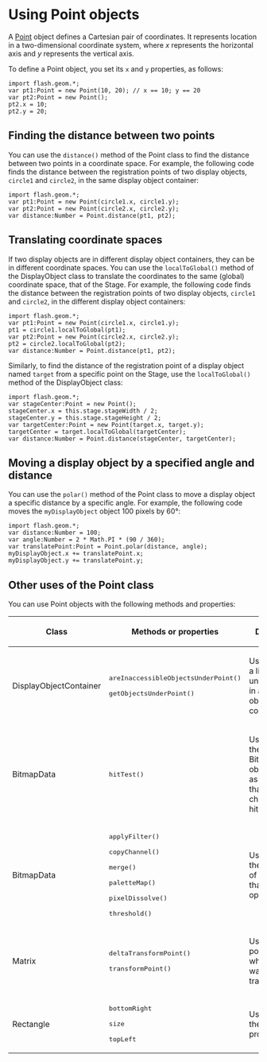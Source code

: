 # Using Point objects

<div>

A <a
href="http://help.adobe.com/en_US/FlashPlatform/reference/actionscript/3/flash/geom/Point.html"
target="_self">Point</a> object defines a Cartesian pair of coordinates. It
represents location in a two-dimensional coordinate system, where _x_ represents
the horizontal axis and _y_ represents the vertical axis.

To define a Point object, you set its `x` and `y` properties, as follows:

    import flash.geom.*;
    var pt1:Point = new Point(10, 20); // x == 10; y == 20
    var pt2:Point = new Point();
    pt2.x = 10;
    pt2.y = 20;

</div>

<div>

## Finding the distance between two points

<div>

You can use the `distance()` method of the Point class to find the distance
between two points in a coordinate space. For example, the following code finds
the distance between the registration points of two display objects, `circle1`
and `circle2`, in the same display object container:

    import flash.geom.*;
    var pt1:Point = new Point(circle1.x, circle1.y);
    var pt2:Point = new Point(circle2.x, circle2.y);
    var distance:Number = Point.distance(pt1, pt2);

</div>

</div>

<div>

## Translating coordinate spaces

<div>

If two display objects are in different display object containers, they can be
in different coordinate spaces. You can use the `localToGlobal()` method of the
DisplayObject class to translate the coordinates to the same (global) coordinate
space, that of the Stage. For example, the following code finds the distance
between the registration points of two display objects, `circle1` and `circle2`,
in the different display object containers:

    import flash.geom.*;
    var pt1:Point = new Point(circle1.x, circle1.y);
    pt1 = circle1.localToGlobal(pt1);
    var pt2:Point = new Point(circle2.x, circle2.y);
    pt2 = circle2.localToGlobal(pt2);
    var distance:Number = Point.distance(pt1, pt2);

Similarly, to find the distance of the registration point of a display object
named `target` from a specific point on the Stage, use the `localToGlobal()`
method of the DisplayObject class:

    import flash.geom.*;
    var stageCenter:Point = new Point();
    stageCenter.x = this.stage.stageWidth / 2;
    stageCenter.y = this.stage.stageHeight / 2;
    var targetCenter:Point = new Point(target.x, target.y);
    targetCenter = target.localToGlobal(targetCenter);
    var distance:Number = Point.distance(stageCenter, targetCenter);

</div>

</div>

<div>

## Moving a display object by a specified angle and distance

<div>

You can use the `polar()` method of the Point class to move a display object a
specific distance by a specific angle. For example, the following code moves the
`myDisplayObject` object 100 pixels by 60°:

    import flash.geom.*;
    var distance:Number = 100;
    var angle:Number = 2 * Math.PI * (90 / 360);
    var translatePoint:Point = Point.polar(distance, angle);
    myDisplayObject.x += translatePoint.x;
    myDisplayObject.y += translatePoint.y;

</div>

</div>

<div>

## Other uses of the Point class

<div>

You can use Point objects with the following methods and properties:

<div>

<table data-border="1" data-cellpadding="4" data-cellspacing="0">
<colgroup>
<col style="width: 33%" />
<col style="width: 33%" />
<col style="width: 33%" />
</colgroup>
<thead data-align="left">
<tr class="header">
<th data-valign="top" width="NaN%"><p>Class</p></th>
<th data-valign="top" width="NaN%"><p>Methods or properties</p></th>
<th data-valign="top" width="NaN%"><p>Description</p></th>
</tr>
</thead>
<tbody>
<tr class="odd">
<td headers="d17e16823 " data-valign="top"
width="NaN%"><p>DisplayObjectContainer</p></td>
<td headers="d17e16826 " data-valign="top" width="NaN%"><div>
<p><samp>areInaccessibleObjectsUnderPoint()</samp></p><p><samp>getObjectsUnderPoint()</samp></p>
</div></td>
<td headers="d17e16829 " data-valign="top" width="NaN%"><p>Used to
return a list of objects under a point in a display object
container.</p></td>
</tr>
<tr class="even">
<td headers="d17e16823 " data-valign="top"
width="NaN%"><p>BitmapData</p></td>
<td headers="d17e16826 " data-valign="top"
width="NaN%"><p><samp>hitTest()</samp></p></td>
<td headers="d17e16829 " data-valign="top" width="NaN%"><p>Used to
define the pixel in the BitmapData object as well as the point that you
are checking for a hit.</p></td>
</tr>
<tr class="odd">
<td headers="d17e16823 " data-valign="top"
width="NaN%"><p>BitmapData</p></td>
<td headers="d17e16826 " data-valign="top"
width="NaN%"><p><samp>applyFilter()</samp></p>
<p><samp>copyChannel()</samp></p>
<p><samp>merge()</samp></p>
<p><samp>paletteMap()</samp></p>
<p><samp>pixelDissolve()</samp></p>
<p><samp>threshold()</samp></p></td>
<td headers="d17e16829 " data-valign="top" width="NaN%"><p>Used to
define the positions of rectangles that define the operations.</p></td>
</tr>
<tr class="even">
<td headers="d17e16823 " data-valign="top"
width="NaN%"><p>Matrix</p></td>
<td headers="d17e16826 " data-valign="top"
width="NaN%"><p><samp>deltaTransformPoint()</samp></p>
<p><samp>transformPoint()</samp></p></td>
<td headers="d17e16829 " data-valign="top" width="NaN%"><p>Used to
define points for which you want to apply a transformation.</p></td>
</tr>
<tr class="odd">
<td headers="d17e16823 " data-valign="top"
width="NaN%"><p>Rectangle</p></td>
<td headers="d17e16826 " data-valign="top"
width="NaN%"><p><samp>bottomRight</samp></p>
<p><samp>size</samp></p>
<p><samp>topLeft</samp></p></td>
<td headers="d17e16829 " data-valign="top" width="NaN%"><p>Used to
define these properties.</p></td>
</tr>
</tbody>
</table>

</div>

</div>

</div>
